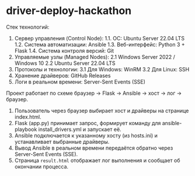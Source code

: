 # driver-deploy-hackathon
Стек технологий: 
1. Сервер управления (Control Node):
1.1. ОС: Ubuntu Server 22.04 LTS
1.2. Система автоматизации: Ansible
1.3. Веб-интерфейс: Python 3 + Flask
1.4. Система контроля версий: Git
2. Управляемые узлы (Managed Nodes):
2.1 Windows Server 2022 / Windows 10
2.2 Ubuntu Server 22.04 LTS
3. Протоколы и технологии:
3.1 Для Windows: WinRM
3.2 Для Linux: SSH
4. Хранение драйверов: GitHub Releases
5. Логи в реальном времени: Server-Sent Events (SSE)

Проект работает по схеме браузер → Flask → Ansible → хост → лог → браузер.

1. Пользователь через браузер выбирает хост и драйверы на странице index.html.
2. Flask (app.py) принимает запрос, формирует команду для ansible-playbook install_drivers.yml и запускает её.
3. Ansible подключается к указанному хосту (из hosts.ini) и устанавливает выбранные драйверы.
4. Вывод Ansible в реальном времени передаётся обратно через Server-Sent Events (SSE).
5. Страница `result.html` отображает лог выполнения и сообщает об окончании процесса.
